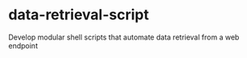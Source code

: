 # data-retrieval-script
Develop modular shell scripts that automate data retrieval from a web endpoint 
